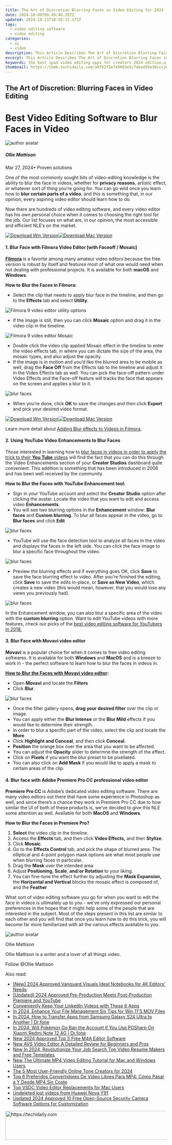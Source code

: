 ```yaml
---
title: The Art of Discretion Blurring Faces in Video Editing for 2024
date: 2024-10-08T09:49:46.207Z
updated: 2024-10-11T18:55:15.171Z
tags: 
  - video editing software
  - video editing
categories: 
  - ai
  - video
description: This Article Describes The Art of Discretion Blurring Faces in Video Editing for 2024
excerpt: This Article Describes The Art of Discretion Blurring Faces in Video Editing for 2024
keywords: the best ipad video editing apps for creators 2024 edition,ai animation blurring faces with best video editing software,the art of discretion blurring faces with pro video editors,ai animation the art of discretion blurring faces in video editing,maintain anonymity face blurring features in leading video editors,the art of discretion blurring faces in video editing,blurring faces with best video editing software
thumbnail: https://thmb.techidaily.com/a9fb2f2e749603e5c7deed59a3dccc2eb82bb973e6c7211350802c91feadcdaf.jpg
---
```


## The Art of Discretion: Blurring Faces in Video Editing

# Best Video Editing Software to Blur Faces in Video

![author avatar](https://images.wondershare.com/filmora/article-images/ollie-mattison.jpg)

##### Ollie Mattison

 Mar 27, 2024• Proven solutions

One of the most commonly sought bits of video-editing knowledge is the ability to blur the face in videos, whether for **privacy reasons**, artistic effect, or whatever sort of thing you’re going for. You can go wild once you learn how to **blur certain parts of a video**, and this is something that, in our opinion, every aspiring video editor should learn how to do.

Now there are hundreds of video editing software, and every video editor has his own personal choice when it comes to choosing the right tool for the job. Our list focuses on what are, in our opinion, the most accessible and efficient NLE’s on the market.

[![Download Win Version](https://images.wondershare.com/filmora/guide/download-btn-win.jpg)](https://tools.techidaily.com/wondershare/filmora/download/)[![Download Mac Version](https://images.wondershare.com/filmora/guide/download-btn-mac.jpg)](https://tools.techidaily.com/wondershare/filmora/download/)

#### 1. Blur Face with Filmora Video Editor \[with Faceoff / Mosaic\]

**[Filmora](https://tools.techidaily.com/wondershare/filmora/download/)** is a favorite among many amateur video editors because the free version is robust by itself and features most of what one would need when not dealing with professional projects. It is available for both **macOS** and **Windows**.

**How to Blur the Faces in Filmora:**

* Select the clip that needs to apply blur face in the timeline, and then go to the **Effects** tab and select   **Utility**.

![Filmora 9 video editor utility options](https://images.wondershare.com/filmora/article-images/filmora9-utility-options.jpg)

* If the image is still, then you can click **Mosaic** option and drag it in the video clip in the timeline.

![Filmora 9 video editor Mosaic](https://images.wondershare.com/filmora/article-images/filmora9-mosaic-effect-adjust.jpg)

* Double click the video clip applied Mosaic effect in the timeline to enter the video effects tab, in where you can dictate the size of the area, the mosaic types, and also adjust the opacity.
* If the image is in motion and you’d like the blurred area to be mobile as well, drag the **Face Off** from the Effects tab to the timeline and adjust it in the Video Effects tab as well. You can pick the face-off pattern under Video Effects and the Face-off feature will tracks the face that appears on the screen and applies a blur to it.

![blur faces](https://images.wondershare.com/filmora/article-images/filmora-blur-face.JPG)

* When you’re done, click **OK**  to save the changes and then click **Export** and pick your desired video format.

[![Download Win Version](https://images.wondershare.com/filmora/guide/download-btn-win.jpg)](https://tools.techidaily.com/wondershare/filmora/download/)[![Download Mac Version](https://images.wondershare.com/filmora/guide/download-btn-mac.jpg)](https://tools.techidaily.com/wondershare/filmora/download/)

Learn more detail about [Adding Blur effects to Videos in Filmora](https://tools.techidaily.com/wondershare/filmora/download/).

#### 2. Using YouTube Video Enhancements to Blur Faces

Those interested in learning how to [blur faces in videos in order to apply the trick to their **You** **Tube** videos](https://tools.techidaily.com/wondershare/filmora/download/) will find the fact that you can do this through the Video Enhancements section of your **Creator Studios** dashboard quite convenient. This addition is something that has been introduced in 2006 and has been well received by the community.

**How to Blur the Faces with YouTube Enhancement tool:**

* Sign in your YouTube account and select the **Creator** **Studio** option after clicking the avatar. Locate the video that you want to edit and access video **Enhancements**.
* You will see two blurring options in the **Enhancement** window: **Blur faces** and **Custom blurring**. To blur all faces appear in the video, go to **Blur faces** and click **Edit**

![blur faces](https://images.wondershare.com/filmora/article-images/blur-face-in-youtube-enhancement.jpg)

* YouTube will use the face detection tool to analyze all faces in the video and displays the faces in the left side. You can click the face image to blur a specific face throughout the video.

![blur faces](https://images.wondershare.com/filmora/article-images/youtube-enhancement-blur-faces-window.jpg)

* Preview the blurring effects and if everything goes OK, click **Save** to save the face blurring effect to video. After you’re finished the editing, click **Save** to save the edits in-place, or **Save as New Video**, which creates a new video (this would mean, however, that you would lose any views you previously had).

![blur faces](https://images.wondershare.com/filmora/article-images/youtube-enhancement-save.jpg)

In the Enhancement window, you can also blur a specific area of the video with the **custom blurring** option. Want to edit YouTube videos with more features, check our picks of the [best video editing software for YouTubers in 2018.](https://tools.techidaily.com/wondershare/filmora/download/)

#### 3. Blur Face with Movavi video editor

**Movavi** is a popular choice for when it comes to free video editing softwares. It is available for both **Windows** and **MacOS** and is a breeze to work in - the perfect software to learn how to blur the faces in videos in.

[**How to Blur the Faces with Movavi video editor**](https://tools.techidaily.com/wondershare/filmora/download/)**:**

* Open **Movavi** and locate the **Filters**
* Click **Blur**.

![blur faces](https://images.wondershare.com/filmora/article-images/blur-face-with-movavi-video-editor.jpg)

* Once the filter gallery opens, **drag your desired filter** over the clip or image.
* You can apply either the **Blur Intense** or the **Blur Mild** effects if you would like to determine their strength.
* In order to blur a specific part of the video, select the clip and locate the **More**
* Click **Highlight and Conceal**, and then click **Conceal**.
* **Position** the orange box over the area that you want to be affected.
* You can adjust the **Opacity** slider to determne the strength of the effect.
* Click on **Pixels** if you want the blur preset to be pixellated.
* You can also click on **Add Mask** if you would like to apply a mask to certain areas of the clip.

#### 4. Blur face with Adobe Premiere Pro CC professional video editor

**Premiere Pro CC** is Adobe’s dedicated video editing software. There are many video editors out there that have some experience in Photoshop as well, and since there’s a chance they work in Premiere Pro CC due to how similar the UI of both of these products is, we’ve decided to give this NLE some attention as well. Available for both **MacOS** and **Windows**.

**How to Blur the Faces in Premiere Pro?**

1. **Select** the video clip in the timeline.
2. Access the **Effects** tab, and then click **Video Effects,** and then **Stylize**.
3. Click **Mosaic**.
4. Go to the **Effects Control** tab, and pick the shape of blurred area. The elliptical and 4-point polygon mask options are what most people use when blurring faces in particular.
5. Drag the **Mask** over the intended area
6. Adjust **Positioning**, **Scale**, **and**/**or Rotation** to your liking.
7. You can fine-tune the effect further by adjusting the **Mask Expansion,** the **Horizontal and Vertical** blocks the mosaic effect is composed of, and the **Feather**

What sort of video editing software you go for when you want to edit the face in videos is ultimately up to you - we’ve only expressed our personal preferences in the hopes that it might help some of the people that are interested in the subject. Most of the steps present in this list are similar to each other and you will find that once you learn how to do this trick, you will become far more familiarized with all the various effects available to you.

![author avatar](https://images.wondershare.com/filmora/article-images/ollie-mattison.jpg)

Ollie Mattison

Ollie Mattison is a writer and a lover of all things video.

Follow @Ollie Mattison

<ins class="adsbygoogle"
      style="display:block"
      data-ad-client="ca-pub-7571918770474297"
      data-ad-slot="8358498916"
      data-ad-format="auto"
      data-full-width-responsive="true"></ins>

<span class="atpl-alsoreadstyle">Also read:</span>
<div><ul>
<li><a href="https://fox-helps.techidaily.com/new-2024-approved-vanguard-visuals-ideal-notebooks-for-4k-editors-needs/"><u>[New] 2024 Approved Vanguard Visuals Ideal Notebooks for 4K Editors' Needs</u></a></li>
<li><a href="https://youtube-webster.techidaily.com/ed-2024-approved-pre-production-meets-post-production-premiere-and-youtube/"><u>[Updated] 2024 Approved Pre-Production Meets Post-Production Premiere and YouTube</u></a></li>
<li><a href="https://extra-tips.techidaily.com/conveniently-keep-your-linkedin-videos-with-these-6-apps/"><u>Conveniently Keep Your LinkedIn Videos with These 6 Apps</u></a></li>
<li><a href="https://digital-screen-recording.techidaily.com/in-2024-enhance-your-file-management-six-tips-for-win-11s-mov-files/"><u>In 2024, Enhance Your File Management Six Tips for Win 11'S MOV Files</u></a></li>
<li><a href="https://android-transfer.techidaily.com/in-2024-how-to-transfer-apps-from-samsung-galaxy-s24-ultra-to-another-drfone-by-drfone-transfer-from-android-transfer-from-android/"><u>In 2024, How to Transfer Apps from Samsung Galaxy S24 Ultra to Another | Dr.fone</u></a></li>
<li><a href="https://change-location.techidaily.com/in-2024-will-pokemon-go-ban-the-account-if-you-use-pgsharp-on-xiaomi-redmi-note-12-4g-drfone-by-drfone-virtual-android/"><u>In 2024, Will Pokémon Go Ban the Account if You Use PGSharp On Xiaomi Redmi Note 12 4G | Dr.fone</u></a></li>
<li><a href="https://video-creation-software.techidaily.com/new-2024-approved-top-5-free-m4a-editor-software/"><u>New 2024 Approved Top 5 Free M4A Editor Software</u></a></li>
<li><a href="https://video-creation-software.techidaily.com/new-avs-video-editor-a-detailed-review-for-beginners-and-pros/"><u>New AVS Video Editor A Detailed Review for Beginners and Pros</u></a></li>
<li><a href="https://video-creation-software.techidaily.com/new-in-2024-revolutionize-your-job-search-top-video-resume-makers-and-free-templates/"><u>New In 2024, Revolutionize Your Job Search Top Video Resume Makers and Free Templates</u></a></li>
<li><a href="https://video-creation-software.techidaily.com/new-the-ultimate-mp4-video-editing-tutorial-for-mac-and-windows-users/"><u>New The Ultimate MP4 Video Editing Tutorial for Mac and Windows Users</u></a></li>
<li><a href="https://video-creation-software.techidaily.com/the-5-most-user-friendly-online-tone-creators-for-2024/"><u>The 5 Most User-Friendly Online Tone Creators for 2024</u></a></li>
<li><a href="https://techtrends.techidaily.com/top-6-preferidos-convertidores-de-video-libres-para-mp4-como-pasar-a-y-desde-mp4-sin-coste/"><u>Top 6 Preferidos Convertidores De Vídeo Libres Para MP4: Cómo Pasar a Y Desde MP4 Sin Coste</u></a></li>
<li><a href="https://video-creation-software.techidaily.com/top-vsdc-video-editor-replacements-for-mac-users/"><u>Top VSDC Video Editor Replacements for Mac Users</u></a></li>
<li><a href="https://techidaily.com/undeleted-lost-videos-from-huawei-nova-y91-by-fonelab-android-recover-video/"><u>Undeleted lost videos from Huawei Nova Y91</u></a></li>
<li><a href="https://video-creation-software.techidaily.com/updated-2024-approved-10-free-open-source-security-camera-software-options-for-customization/"><u>Updated 2024 Approved 10 Free Open-Source Security Camera Software Options for Customization</u></a></li>
</ul></div>

<!-- affiliate ads begin -->
<a href="https://appsumo.8odi.net/c/5597632/2105883/7443" target="_top" id="2105883">
  <img src="//a.impactradius-go.com/display-ad/7443-2105883" border="0" alt="https://techidaily.com" width="728" height="90"/>
</a>
<img height="0" width="0" src="https://appsumo.8odi.net/i/5597632/2105883/7443" style="position:absolute;visibility:hidden;" border="0" />
<!-- affiliate ads end -->

